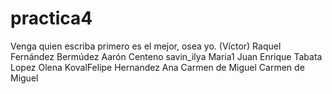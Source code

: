 # practica4
Venga quien escriba primero es el mejor, osea yo. (Víctor)
Raquel Fernández Bermúdez 
Aarón Centeno
savin_ilya
Maria1
Juan
Enrique
Tabata Lopez
Olena KovalFelipe Hernandez
Ana
Carmen de Miguel
Carmen de Miguel
